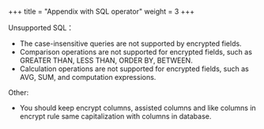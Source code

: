 +++
title = "Appendix with SQL operator"
weight = 3
+++

Unsupported SQL：

- The case-insensitive queries are not supported by encrypted fields.
- Comparison operations are not supported for encrypted fields, such as GREATER THAN, LESS THAN, ORDER BY, BETWEEN.
- Calculation operations are not supported for encrypted fields, such as AVG, SUM, and computation expressions.

Other:

- You should keep encrypt columns, assisted columns and like columns in encrypt rule same capitalization with columns in database. 